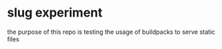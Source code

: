 # slug experiment

the purpose of this repo is testing the usage of buildpacks to serve static files


